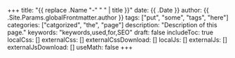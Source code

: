 +++
title: "{{ replace .Name "-" " " | title }}"
date: {{ .Date }}
author: {{ .Site.Params.globalFrontmatter.author }}
tags: ["put", "some", "tags", "here"]
categories: ["catgorized", "the", "page"]
description: "Description of this page."
keywords: "keywords,used,for,SEO"
draft: false
includeToc: true
localCss: []
externalCss: []
externalCssDownload: []
localJs: []
externalJs: []
externalJsDownload: []
useMath: false
+++


